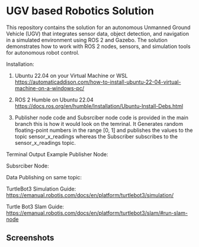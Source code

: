 
# UGV based Robotics Solution 
This repository contains the solution for an autonomous Unmanned Ground Vehicle (UGV) that integrates sensor data, object detection, and navigation in a simulated environment using ROS 2 and Gazebo. The solution demonstrates how to work with ROS 2 nodes, sensors, and simulation tools for autonomous robot control.

Installation:

1. Ubuntu 22.04 on your Virtual Machine or WSL
https://automaticaddison.com/how-to-install-ubuntu-22-04-virtual-machine-on-a-windows-pc/

2. ROS 2 Humble on Ubuntu 22.04
https://docs.ros.org/en/humble/Installation/Ubuntu-Install-Debs.html

3. Publisher node code and Subsrciber node code is provided in the main branch this is how it would look on the temrinal.
It Generates random floating-point numbers in the range [0, 1] and publishes the values to the topic sensor_x_readings whereas the Subscriber subscribes to the sensor_x_readings topic.

Terminal Output Example
Publisher Node:

Subsrciber Node:

Data Publishing on same topic:



TurtleBot3 Simulation Guide:
https://emanual.robotis.com/docs/en/platform/turtlebot3/simulation/

Turtle Bot3 Slam Guide:
https://emanual.robotis.com/docs/en/platform/turtlebot3/slam/#run-slam-node

## Screenshots


